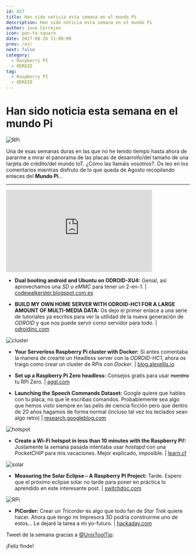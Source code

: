 ```yaml
---
id: 827
title: Han sido noticia esta semana en el mundo Pi
description: Han sido noticia esta semana en el mundo Pi
author: Jose Cerrejon
icon: pen-to-square
date: 2017-08-26 11:00:00
prev: /es/
next: false
category:
  - Raspberry PI
  - ODROID
tag:
  - Raspberry PI
  - ODROID
---
```


# Han sido noticia esta semana en el mundo Pi

![RPi](/images/2017/08/rpi.png)

Una de esas semanas duras en las que no he tenido tiempo hasta ahora de pararme a mirar el panorama de las placas de desarrollo/del tamaño de una tarjeta de crédito/del mundo IoT. ¿Cómo las llamáis vosotros?. Os leo en los comentarios mientras disfruto de lo que queda de Agosto recopilando enlaces del **Mundo Pi**...

- - -
<iframe width="400" height="225" src="https://www.youtube.com/embed/wbx4bDK9pCE?rel=0" frameborder="0" allowfullscreen></iframe>

* **Dual booting android and Ubuntu on ODROID-XU4:** Genial, así aprovechamos una *SD o eMMC* para tener un 2-en-1. | [codewalkerster.blogspot.com.es](https://codewalkerster.blogspot.com.es/2017/08/dual-booting-android-and-ubuntu-on.html)

* **BUILD MY OWN HOME SERVER WITH ODROID-HC1 FOR A LARGE AMOUNT OF MULTI-MEDIA DATA:** Os dejo el primer enlace a una serie de tutoriales ya escritos para ver la utilidad de la nueva generación de *ODROID* y que nos puede servir como servidor para todo. | [odroidinc.com](https://odroidinc.com/blogs/news/build-my-own-home-server-with-odroid-hc1-for-a-large-amount-of-multi-media-data1st-step)

![cluster](/images/2017/08/cluster.png)

* **Your Serverless Raspberry Pi cluster with Docker:** Si antes comentaba la manera de crearte un Headless server con la *ODROID-HC1*, ahora os traigo como crear un cluster de *RPis con Docker*.  | [blog.alexellis.io](https://blog.alexellis.io/your-serverless-raspberry-pi-cluster/)

* **Set up a Raspberry Pi Zero headless:** Consejos gratis para usar ~~nuestra~~ tu RPi Zero. | [aggl.com](https://www.gaggl.com/2017/08/set-up-a-raspberry-pi-zero-headless/)

* **Launching the Speech Commands Dataset:** Google quiere que hables con tu placa, no que le escribas comandos. Probablemente sea algo que hemos visto siempre en las pelis de ciencia ficción pero que dentro de 20 años hagamos de forma normal (incluso tal vez los teclados sean algo retro) | [research.googleblog.com](https://research.googleblog.com/2017/08/launching-speech-commands-dataset.html)

![hotspot](/images/2017/08/hotspot.png)

* **Create a Wi-Fi hotspot in less than 10 minutes with the Raspberry Pi!:** Justamente la semana pasada intentaba usar *hostapd* con una *PocketCHIP* para mis vacaciones. Mejor explicado, imposible. | [learn.cf](http://www.learn.cf/2017/08/create-wi-fi-hotspot-in-less-than-10.html)

![solar](/images/2017/08/solar.png)

* **Measuring the Solar Eclipse – A Raspberry Pi Project:** Tarde. Espero que el próximo eclipse solar no tarde para poner en práctica lo aprendido en este interesante post. | [switchdoc.com](http://www.switchdoc.com/2017/08/measuring-the-solar-eclipse-a-raspberry-pi-project/)

![RPi](/images/2017/08/rpi.png)

* **PiCorder:** Crear un *Tricorder* es algo que todo fan de *Star Trek* quiere hacer. Ahora que tengo mi Impresora 3D podría construirme uno de estos... Le dejaré la tarea a mi yo-futuro. | [hackaday.com](http://hackaday.com/2017/08/18/picorder-raspberry-pi-stands-in-for-stone-knives-and-bearskins/)

Tweet de la semana gracias a [@UnixToolTip](https://twitter.com/UnixToolTip):




¡Feliz finde!